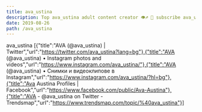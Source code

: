 ```yaml
---
title: ava_ustina
description: Top ava_ustina adult content creator 👁♐️ 👑 subscribe ava_ustina to my porn site below IG ava_ustina
date: 2019-08-26
path: /ava_ustina
---
```


ava_ustina
[{"title":"AVA (@ava_ustina) | Twitter","url":"https://twitter.com/ava_ustina?lang=bg"},{"title":"AVA (@ava_ustina) • Instagram photos and videos","url":"https://www.instagram.com/ava_ustina/"},{"title":"AVA (@ava_ustina) • Снимки и видеоклипове в Instagram","url":"https://www.instagram.com/ava_ustina/?hl=bg"},{"title":"Ava Austina Profiles | Facebook","url":"https://www.facebook.com/public/Ava-Austina"},{"title":"AVA - @ava_ustina on Twitter - Trendsmap","url":"https://www.trendsmap.com/topic/%40ava_ustina"}]

